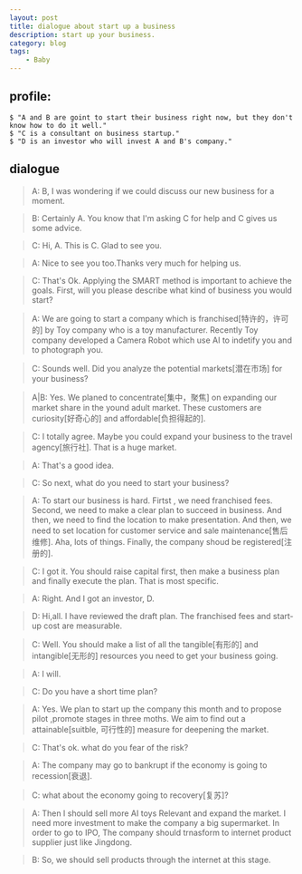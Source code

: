 ```yaml
---
layout: post
title: dialogue about start up a business
description: start up your business.
category: blog
tags:
    - Baby
---
```

## profile:

    $ "A and B are goint to start their business right now, but they don't know how to do it well."
    $ "C is a consultant on business startup."
    $ "D is an investor who will invest A and B's company."

## dialogue

> A: B, I was wondering if we could discuss our new business for a moment.

> B: Certainly A. You know that I'm asking C for help and C gives us some advice.

> C: Hi, A. This is C. Glad to see you.

> A: Nice to see you too.Thanks very much for helping us.

> C: That's Ok. Applying the SMART method is important to achieve the goals. First, will you please describe what kind of business you would start?

> A: We are going to start a company which is franchised[特许的，许可的] by Toy company who is a toy manufacturer. Recently Toy company developed a Camera Robot which use AI to indetify you and to photograph you.

> C: Sounds well. Did you analyze the potential markets[潜在市场] for your business?

> A|B: Yes. We planed to concentrate[集中，聚焦] on expanding our market share in the yound adult market. These customers are curiosity[好奇心的] and affordable[负担得起的].

> C: I totally agree. Maybe you could expand your business to the travel agency[旅行社]. That is a huge market.

> A: That's a good idea.

> C: So next, what do you need to start your business?

> A: To start our business is hard. Firtst , we need franchised fees. Second, we need to make a clear plan to succeed in business. And then, we need to find the location to make presentation. And then, we need to set location for customer service and sale maintenance[售后维修]. Aha, lots of things. Finally, the company shoud be registered[注册的].

> C: I got it. You should raise capital first, then make a business plan and finally execute the plan. That is most specific.

> A: Right. And I got an investor, D.

> D: Hi,all. I have reviewed the draft plan. The franchised fees and start-up cost are measurable.

> C: Well. You should make a list of all the tangible[有形的] and intangible[无形的] resources you need to get your business going.

> A: I will.

> C: Do you have a short time plan?

> A: Yes. We plan to start up the company this month and to propose pilot ,promote stages in three moths. We aim to find out a attainable[suitble, 可行性的] measure for deepening the market.

> C: That's ok. what do you fear of the risk?

> A: The company may go to bankrupt if the economy is going to recession[衰退].

> C: what about the economy going to recovery[复苏]?

> A: Then I should sell more AI toys Relevant and expand the market. I need more investment to make the company a big supermarket. In order to go to IPO, The company should trnasform to internet product supplier just like Jingdong.

> B: So, we should sell products through the internet at this stage.

<!--[
One. Starting a company
    You are starting a new company. Use the vocabulary to explain
    (1) what sort of business you will start,
    (2) what you need to start it,
    (3) what you fear of
    (4) hope might happen
]-->
<!--[
    Start up Franchise capital risk investment customer market recession IPO bankrupt
]-->
<!--[
Target Chunks
    In order to ..., I need to ...
    In order to succeed in business, I need to make a clear plan.
    I should ... first, then ... and finally ...
    I should raise capital first, then make a business plan and finally execute my plan.
    ... is important to ...
    Applying the SMART method is important to achieve my goals.
]-->
<!--[
Specific Measurable Attainable Relevant Timely
]-->
<!--[
Two. BE SMART
Use the chunks to explain how you will develop your business using smart technique.
]-->
